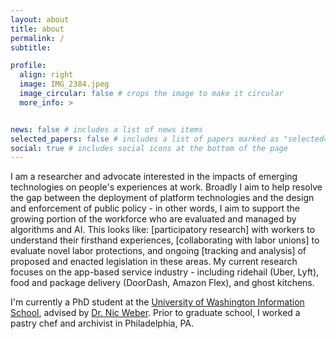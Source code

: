 ```yaml
---
layout: about
title: about
permalink: /
subtitle: 

profile:
  align: right
  image: IMG_2384.jpeg
  image_circular: false # crops the image to make it circular
  more_info: >


news: false # includes a list of news items
selected_papers: false # includes a list of papers marked as "selected={true}"
social: true # includes social icons at the bottom of the page
---
```


I am a researcher and advocate interested in the impacts of emerging technologies on people's experiences at work. Broadly I aim to help resolve the gap between the deployment of platform technologies and the design and enforcement of public policy - in other words, I aim to support the growing portion of the workforce who are evaluated and managed by algorithms and AI. This looks like: [participatory research] with workers to understand their firsthand experiences, [collaborating with labor unions] to evaluate novel labor protections, and ongoing [tracking and analysis] of proposed and enacted legislation in these areas. My current research focuses on the app-based service industry - including ridehail (Uber, Lyft), food and package delivery (DoorDash, Amazon Flex), and ghost kitchens. 

I'm currently a PhD student at the [University of Washington Information School](https://ischool.uw.edu/), advised by [Dr. Nic Weber](https://ischool.uw.edu/people/faculty/profile/nmweber). Prior to graduate school, I worked a pastry chef and archivist in Philadelphia, PA. 

